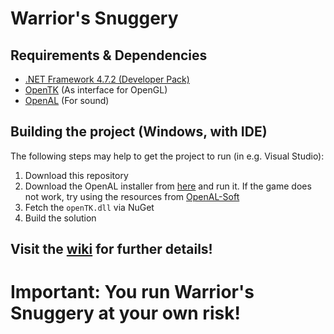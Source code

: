 # Warrior's Snuggery
## Requirements & Dependencies
- [.NET Framework 4.7.2 (Developer Pack)](https://dotnet.microsoft.com/download/dotnet-framework/net472)
- [OpenTK](https://github.com/opentk/opentk) (As interface for OpenGL)
- [OpenAL](https://www.openal.org/) (For sound)

## Building the project (Windows, with IDE)
The following steps may help to get the project to run (in e.g. Visual Studio):
1. Download this repository
2. Download the OpenAL installer from [here](https://openal.org/downloads/oalinst.zip) and run it. If the game does not work, try using the resources from [OpenAL-Soft](https://kcat.strangesoft.net/openal.html)
3. Fetch the `openTK.dll` via NuGet
3. Build the solution

## Visit the [wiki](https://github.com/abc013/WarriorsSnuggery/wiki) for further details!
# Important: You run Warrior's Snuggery at your own risk!
